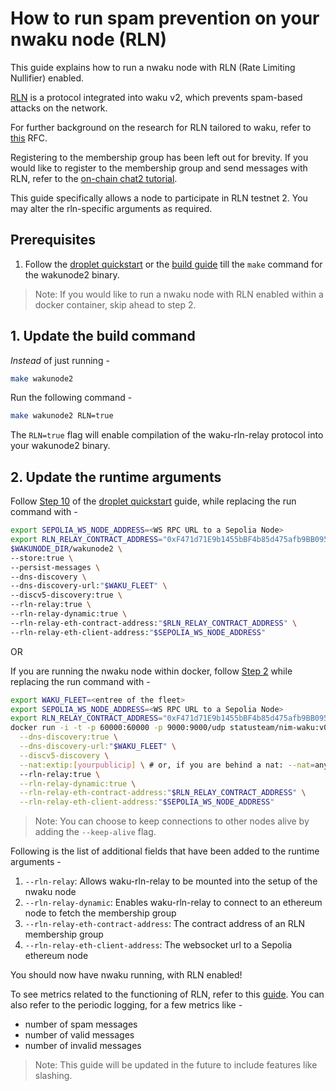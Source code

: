 # How to run spam prevention on your nwaku node (RLN)

This guide explains how to run a nwaku node with RLN (Rate Limiting Nullifier) enabled.

[RLN](https://rfc.vac.dev/spec/32/) is a protocol integrated into waku v2, 
which prevents spam-based attacks on the network.

For further background on the research for RLN tailored to waku, refer
to [this](https://rfc.vac.dev/spec/17/) RFC.

Registering to the membership group has been left out for brevity.
If you would like to register to the membership group and send messages with RLN,
refer to the [on-chain chat2 tutorial](../../tutorial/onchain-rln-relay-chat2.md).

This guide specifically allows a node to participate in RLN testnet 2. 
You may alter the rln-specific arguments as required.

## Prerequisites

1. Follow the [droplet quickstart](../droplet-quickstart.md) or the [build guide](./build.md) till the `make` command for the wakunode2 binary.

> Note: If you would like to run a nwaku node with RLN enabled within a docker container, skip ahead to step 2.

## 1. Update the build command

_Instead_ of just running -
```bash
make wakunode2
```

Run the following command -
```bash
make wakunode2 RLN=true
```

The `RLN=true` flag will enable compilation of the waku-rln-relay protocol
into your wakunode2 binary.

## 2. Update the runtime arguments

Follow [Step 10](../droplet-quickstart.md#10-run-nwaku) of the [droplet quickstart](../droplet-quickstart.md) guide, while replacing the run command with -

```bash
export SEPOLIA_WS_NODE_ADDRESS=<WS RPC URL to a Sepolia Node>
export RLN_RELAY_CONTRACT_ADDRESS="0xF471d71E9b1455bBF4b85d475afb9BB0954A29c4" # Replace this with any compatible implementation
$WAKUNODE_DIR/wakunode2 \
--store:true \
--persist-messages \
--dns-discovery \
--dns-discovery-url:"$WAKU_FLEET" \
--discv5-discovery:true \
--rln-relay:true \
--rln-relay-dynamic:true \
--rln-relay-eth-contract-address:"$RLN_RELAY_CONTRACT_ADDRESS" \
--rln-relay-eth-client-address:"$SEPOLIA_WS_NODE_ADDRESS"
```

OR

If you are running the nwaku node within docker, follow [Step 2](../docker-quickstart.md#step-2-run) while replacing the run command with -

```bash
export WAKU_FLEET=<entree of the fleet>
export SEPOLIA_WS_NODE_ADDRESS=<WS RPC URL to a Sepolia Node>
export RLN_RELAY_CONTRACT_ADDRESS="0xF471d71E9b1455bBF4b85d475afb9BB0954A29c4" # Replace this with any compatible implementation
docker run -i -t -p 60000:60000 -p 9000:9000/udp statusteam/nim-waku:v0.12.0 \
  --dns-discovery:true \
  --dns-discovery-url:"$WAKU_FLEET" \
  --discv5-discovery \
  --nat:extip:[yourpublicip] \ # or, if you are behind a nat: --nat=any
  --rln-relay:true \
  --rln-relay-dynamic:true \
  --rln-relay-eth-contract-address:"$RLN_RELAY_CONTRACT_ADDRESS" \
  --rln-relay-eth-client-address:"$SEPOLIA_WS_NODE_ADDRESS"
```

> Note: You can choose to keep connections to other nodes alive by adding the `--keep-alive` flag.

Following is the list of additional fields that have been added to the
runtime arguments -

1. `--rln-relay`: Allows waku-rln-relay to be mounted into the setup of the nwaku node
2. `--rln-relay-dynamic`: Enables waku-rln-relay to connect to an ethereum node to fetch the membership group
3. `--rln-relay-eth-contract-address`: The contract address of an RLN membership group
4. `--rln-relay-eth-client-address`: The websocket url to a Sepolia ethereum node

You should now have nwaku running, with RLN enabled!

To see metrics related to the functioning of RLN, refer to this [guide](./todo).
You can also refer to the periodic logging, for a few metrics like -

- number of spam messages
- number of valid messages
- number of invalid messages


> Note: This guide will be updated in the future to include features like slashing.
